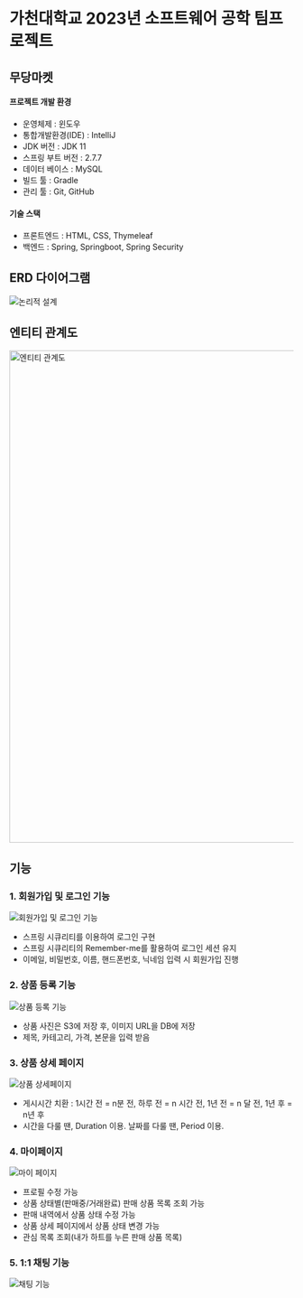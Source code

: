 # 가천대학교 2023년 소프트웨어 공학 팀프로젝트
## 무당마켓

#### 프로젝트 개발 환경
- 운영체제 : 윈도우
- 통합개발환경(IDE) : IntelliJ
- JDK 버전 : JDK 11
- 스프링 부트 버전 : 2.7.7
- 데이터 베이스 : MySQL
- 빌드 툴 : Gradle
- 관리 툴 : Git, GitHub


#### 기술 스택
- 프론트엔드 : HTML, CSS, Thymeleaf
- 백엔드 : Spring, Springboot, Spring Security

## ERD 다이어그램

![논리적 설계](https://user-images.githubusercontent.com/78461009/212488771-82bd5b95-b83e-45d5-89ff-8df392410ead.png)

## 엔티티 관계도

<img width="872" alt="엔티티 관계도" src="https://user-images.githubusercontent.com/78461009/212487731-11395a72-81ad-479a-81ea-408e1b5f585d.png">

## 기능
### 1. 회원가입 및 로그인 기능
![회원가입 및 로그인 기능](https://user-images.githubusercontent.com/78461009/212487742-5e2bb83b-76c4-4f61-896c-bf976b21a8ff.gif)


- 스프링 시큐리티를 이용하여 로그인 구현
- 스프링 시큐리티의 Remember-me를 활용하여 로그인 세션 유지
- 이메일, 비밀번호, 이름, 핸드폰번호, 닉네임 입력 시 회원가입 진행

### 2. 상품 등록 기능
![상품 등록 기능](https://user-images.githubusercontent.com/78461009/212487756-24d4af2e-f76c-4079-a042-eca4547daa62.gif)


- 상품 사진은 S3에 저장 후, 이미지 URL을 DB에 저장
- 제목, 카테고리, 가격, 본문을 입력 받음

### 3. 상품 상세 페이지
![상품 상세페이지](https://user-images.githubusercontent.com/78461009/212487765-c8dd34f3-b74a-457e-bbe4-7087cbb60f88.gif)


- 게시시간 치환 : 1시간 전 = n분 전, 하루 전 = n 시간 전, 1년 전 = n 달 전, 1년 후 = n년 후
- 시간을 다룰 땐, Duration 이용. 날짜를 다룰 땐, Period 이용.

### 4. 마이페이지
![마이 페이지](https://user-images.githubusercontent.com/78461009/212487769-e0c86b83-15c9-4693-a696-2f13b2816b26.gif)


- 프로필 수정 가능
- 상품 상태별(판매중/거래완료) 판매 상품 목록 조회 가능
- 판매 내역에서 상품 상태 수정 가능
- 상품 상세 페이지에서 상품 상태 변경 가능
- 관심 목록 조회(내가 하트를 누른 판매 상품 목록)

### 5. 1:1 채팅 기능
![채팅 기능](https://user-images.githubusercontent.com/78461009/212487775-886d3a2a-5f55-465a-82d7-3f2ebb7f500b.gif)